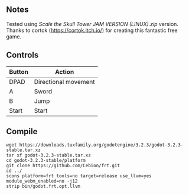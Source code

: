 ## Notes

Tested using *Scale the Skull Tower JAM VERSION (LINUX).zip* version. Thanks to cortok (https://cortok.itch.io/) for creating this fantastic free game.


## Controls

| Button | Action               |
| ------ | -------------------- |
| DPAD   | Directional movement |
| A      | Sword                |
| B      | Jump                 |
| Start  | Start                |


## Compile

```shell
wget https://downloads.tuxfamily.org/godotengine/3.2.3/godot-3.2.3-stable.tar.xz  
tar xf godot-3.2.3-stable.tar.xz  
cd godot-3.2.3-stable/platform  
git clone https://github.com/Cebion/frt.git  
cd ../  
scons platform=frt tools=no target=release use_llvm=yes module_webm_enabled=no -j12  
strip bin/godot.frt.opt.llvm
```

